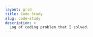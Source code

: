 ```yaml
---
layout: grid
title: Code Study
slug: code-study
description: >
  Log of coding problem that I solved.
---
```

